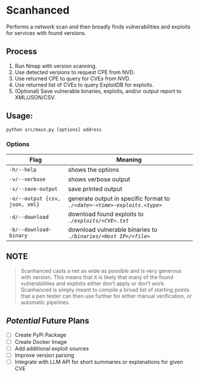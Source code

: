 # Scanhanced
Performs a network scan and then broadly finds vulnerabilities and exploits for services with found versions.

## Process
1. Run Nmap with version scanning.
2. Use detected versions to request CPE from NVD.
3. Use returned CPE to query for CVEs from NVD.
4. Use returned list of CVEs to query ExploitDB for exploits.
5. (Optional) Save vulnerable binaries, exploits, and/or output report to XML/JSON/CSV.

## Usage:
`python src/main.py [options] address`
### Options
| Flag                         | Meaning                            |
|------------------------------|------------------------------------|
| `-h/--help`                    | shows the options                  |
| `-v/--verbose`                 | shows verbose output               |
| `-s/--save-output`             | save printed output                |
| `-o/--output {csv, json, xml}` | generate output in specific format to _`./<date>-<time>-exploits.<type>`_ |
| `-d/--download`                | download found exploits to _`./exploits/<CVE>.txt`_           |
| `-b/--download-binary`         | download vulnerable binaries to _`./binaries/<Host IP>/<file>`_      |


## **NOTE**
> Scanhanced casts a net as wide as possible and is very generous with version.
> This means that it is likely that many of the found vulnerabilities and exploits either don’t apply or don’t work. 
> Scanhanced is simply meant to compile a broad list of starting points that a pen tester can then use further for either manual verification, or automatic pipelines.

## _Potential_ Future Plans
- [ ] Create PyPi Package
- [ ] Create Docker Image
- [ ] Add additional exploit sources
- [ ] Improve version parsing
- [ ] Integrate with LLM API for short summaries or explanations for given CVE
